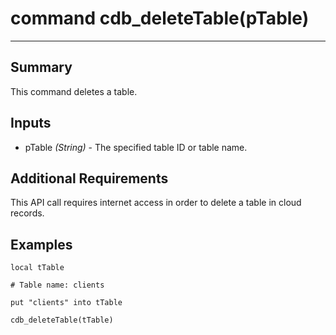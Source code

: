 # command cdb_deleteTable(pTable)
---
## Summary
This command deletes a table.

## Inputs
* pTable *(String)* - The specified table ID or table name.

## Additional Requirements
This API call requires internet access in order to delete a table in cloud records.

## Examples
```
local tTable

# Table name: clients

put "clients" into tTable

cdb_deleteTable(tTable)
```
